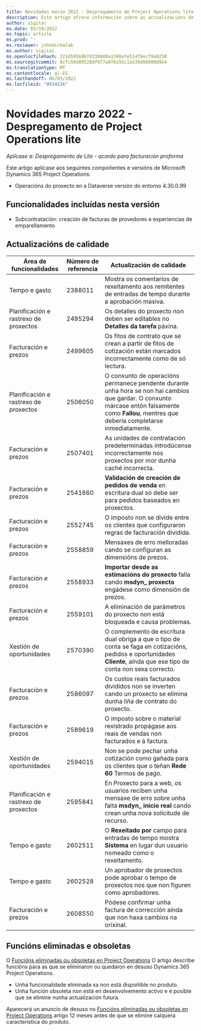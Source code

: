 ```yaml
---
title: Novidades marzo 2022 - Despregamento de Project Operations lite
description: Este artigo ofrece información sobre as actualizacións de calidade que están dispoñibles na versión de marzo de 2022 da implantación de Project Operations lite.
author: sigitac
ms.date: 03/18/2022
ms.topic: article
ms.prod: ''
ms.reviewer: johnmichalak
ms.author: sigitac
ms.openlocfilehash: 321d59568bfd33bb00a1500afe514fbecf9a0250
ms.sourcegitcommit: 6cfc50d89528df977a8f6a55c1ad39d99800d9b4
ms.translationtype: MT
ms.contentlocale: gl-ES
ms.lasthandoff: 06/03/2022
ms.locfileid: "8934226"
---
```

# <a name="whats-new-march-2022---project-operations-lite-deployment"></a>Novidades marzo 2022 - Despregamento de Project Operations lite

_Aplícase a: Despregamento de Lite - acordo para facturación proforma_

Este artigo aplícase aos seguintes compoñentes e versións de Microsoft Dynamics 365 Project Operations:

- Operacións do proxecto en a Dataverse versión do entorno 4.30.0.99

## <a name="features-included-in-this-release"></a>Funcionalidades incluídas nesta versión

- Subcontratación: creación de facturas de provedores e experiencias de emparellamento

## <a name="quality-updates"></a>Actualizacións de calidade

| Área de funcionalidades | Número de referencia | Actualización de calidade |
| --- | --- | --- |
| Tempo e gasto | 2388011 | Mostra os comentarios de rexeitamento aos remitentes de entradas de tempo durante a aprobación masiva. |
| Planificación e rastrexo de proxectos | 2495294 | Os detalles do proxecto non deben ser editables no **Detalles da tarefa** páxina. |
| Facturación e prezos | 2499605 | Os fitos de contrato que se crean a partir de fitos de cotización están marcados incorrectamente como de só lectura. |
| Planificación e rastrexo de proxectos | 2506050 | O conxunto de operacións permanece pendente durante unha hora se non hai cambios que gardar. O conxunto márcase entón falsamente como **Fallou**, mentres que debería completarse inmediatamente. |
| Facturación e prezos | 2507401 | As unidades de contratación predeterminadas introdúcense incorrectamente nos proxectos por mor dunha caché incorrecta. |
| Facturación e prezos | 2541660 | **Validación de creación de pedidos de venda** en escritura dual só debe ser para pedidos baseados en proxectos. |
| Facturación e prezos | 2552745 | O imposto non se divide entre os clientes que configuraron regras de facturación dividida. |
| Facturación e prezos | 2558859 | Mensaxes de erro melloradas cando se configuran as dimensións de prezos. |
| Facturación e prezos | 2558933 | **Importar desde as estimacións do proxecto** falla cando **msdyn\_ proxecto** engádese como dimensión de prezos. |
| Facturación e prezos | 2559101 | A eliminación de parámetros do proxecto non está bloqueada e causa problemas. |
|   Xestión de oportunidades | 2570390 | O complemento de escritura dual obriga a que o tipo de conta se faga en cotizacións, pedidos e oportunidades **Cliente**, aínda que ese tipo de conta non sexa correcto. |
| Facturación e prezos | 2586097 | Os custos reais facturados divididos non se inverten cando un proxecto se elimina dunha liña de contrato do proxecto. |
| Facturación e prezos | 2589619 | O imposto sobre o material rexistrado propágase aos reais de vendas non facturados e á factura. |
|   Xestión de oportunidades | 2594015 | Non se pode pechar unha cotización como gañada para os clientes que o teñan **Rede 60** Termos de pago. |
| Planificación e rastrexo de proxectos | 2595841 | En Proxecto para a web, os usuarios reciben unha mensaxe de erro sobre unha falta **msdyn\_ inicio real** cando crean unha nova solicitude de recurso. |
| Tempo e gasto | 2602511 | O **Rexeitado por** campo para entradas de tempo mostra **Sistema** en lugar dun usuario nomeado como o rexeitamento. |
| Tempo e gasto | 2602528 | Un aprobador de proxectos pode aprobar o tempo de proxectos nos que non figuren como aprobadores. |
| Facturación e prezos | 2608550 | Pódese confirmar unha factura de corrección aínda que non haxa cambios na orixinal. |

## <a name="removed-and-deprecated-features"></a>Funcións eliminadas e obsoletas

O [Funcións eliminadas ou obsoletas en Project Operations](../../whats-new/removed-depreciated-features-project.md) O artigo describe funcións para as que se eliminaron ou quedaron en desuso Dynamics 365 Project Operations.

- Unha funcionalidade eliminada xa non está dispoñible no produto.
- Unha función obsoleta non está en desenvolvemento activo e é posible que se elimine nunha actualización futura.

Aparecerá un anuncio de desuso no [Funcións eliminadas ou obsoletas en Project Operations](../../whats-new/removed-depreciated-features-project.md) artigo 12 meses antes de que se elimine calquera característica do produto.

